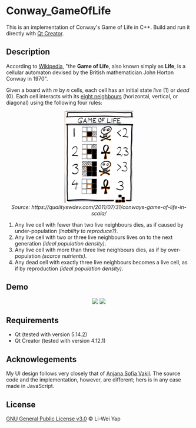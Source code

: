 # Conway_GameOfLife

This is an implementation of Conway's Game of Life in C++. Build and run it directly with [Qt Creator](https://www.qt.io/download).

## Description

According to [Wikipedia](https://en.wikipedia.org/wiki/Conway%27s_Game_of_Life), "the **Game of Life**, also known simply as **Life**, is a cellular automaton devised by the British mathematician John Horton Conway in 1970".

Given a board with *m* by *n* cells, each cell has an initial state *live* (1) or *dead* (0). Each cell interacts with its [eight neighbours](https://en.wikipedia.org/wiki/Moore_neighborhood) (horizontal, vertical, or diagonal) using the following four rules:

<p align="center">
  <img height="250" src="assets/rules.jpg">
  <br><i>Source: https://qualityswdev.com/2011/07/31/conways-game-of-life-in-scala/</i>
</p>

1. Any live cell with fewer than two live neighbours dies, as if caused by under-population *(inability to reproduce?)*.
2. Any live cell with two or three live neighbours lives on to the next generation *(ideal population density)*.
3. Any live cell with more than three live neighbours dies, as if by over-population *(scarce nutrients)*.
4. Any dead cell with exactly three live neighbours becomes a live cell, as if by reproduction *(ideal population density)*.

## Demo

<p align="center">
  <img src="assets/chequered_slower.gif" width="600" />
  <img src="assets/random_gen275.gif" width="600" />
</p>

## Requirements

* Qt (tested with version 5.14.2)
* Qt Creator (tested with version 4.12.1)

## Acknowlegements

My UI design follows very closely that of [Anjana Sofia Vakil](http://vakila.github.io/rc-projects/game-of-life/). The source code and the implementation, however, are different; hers is in any case made in JavaScript.

## License

[GNU General Public License v3.0](https://github.com/liweiyap/Conway_GameOfLife/blob/master/LICENSE) © Li-Wei Yap
